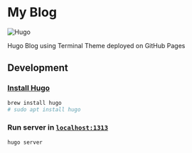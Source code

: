 # My Blog 

![Hugo](https://img.shields.io/badge/Hugo_Extended-v0.109.0-blue?style=flat-square&logo=Hugo)

Hugo Blog using Terminal Theme deployed on GitHub Pages

## Development


### [Install Hugo](https://gohugo.io/installation/)

```sh
brew install hugo
# sudo apt install hugo
```

### Run server in [`localhost:1313`](http://localhost:1313)

```
hugo server
```

